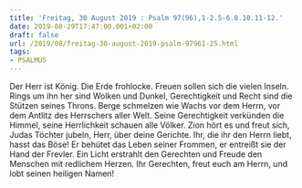 ```yaml
---
title: 'Freitag, 30 August 2019 : Psalm 97(96),1-2.5-6.8.10.11-12.'
date: 2019-08-29T17:47:00.001+02:00
draft: false
url: /2019/08/freitag-30-august-2019-psalm-97961-25.html
tags: 
- PSALMUS
---
```


Der Herr ist König. Die Erde frohlocke. Freuen sollen sich die vielen Inseln. Rings um ihn her sind Wolken und Dunkel, Gerechtigkeit und Recht sind die Stützen seines Throns. Berge schmelzen wie Wachs vor dem Herrn, vor dem Antlitz des Herrschers aller Welt. Seine Gerechtigkeit verkünden die Himmel, seine Herrlichkeit schauen alle Völker. Zion hört es und freut sich, Judas Töchter jubeln, Herr, über deine Gerichte. Ihr, die ihr den Herrn liebt, hasst das Böse! Er behütet das Leben seiner Frommen, er entreißt sie der Hand der Frevler. Ein Licht erstrahlt den Gerechten und Freude den Menschen mit redlichem Herzen. Ihr Gerechten, freut euch am Herrn, und lobt seinen heiligen Namen!